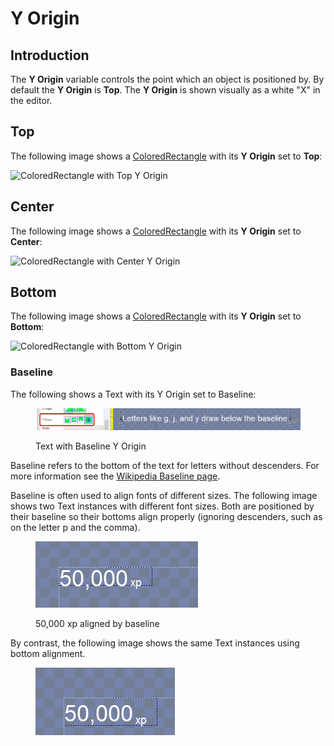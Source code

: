 # Y Origin

## Introduction

The **Y Origin** variable controls the point which an object is positioned by. By default the **Y Origin** is **Top**. The **Y Origin** is shown visually as a white "X" in the editor.

## Top

The following image shows a [ColoredRectangle](https://github.com/vchelaru/Gum/tree/8c293a405185cca0e819b810220de684b436daf9/docs/Gum%20Elements/General%20Properties/ColoredRectangle/README.md) with its **Y Origin** set to **Top**:

![ColoredRectangle with Top Y Origin](<../../.gitbook/assets/25\_19 38 16.png>)

## Center

The following image shows a [ColoredRectangle](https://github.com/vchelaru/Gum/tree/8c293a405185cca0e819b810220de684b436daf9/docs/Gum%20Elements/General%20Properties/ColoredRectangle/README.md) with its **Y Origin** set to **Center**:

![ColoredRectangle with Center Y Origin](<../../.gitbook/assets/25\_19 39 18.png>)

## Bottom

The following image shows a [ColoredRectangle](https://github.com/vchelaru/Gum/tree/8c293a405185cca0e819b810220de684b436daf9/docs/Gum%20Elements/General%20Properties/ColoredRectangle/README.md) with its **Y Origin** set to **Bottom**:

![ColoredRectangle with Bottom Y Origin](<../../.gitbook/assets/25\_19 39 56.png>)

### Baseline

The following shows a Text with its Y Origin set to Baseline:

<figure><img src="../../.gitbook/assets/25_19 42 32.png" alt=""><figcaption><p>Text with Baseline Y Origin</p></figcaption></figure>

Baseline refers to the bottom of the text for letters without descenders. For more information see the [Wikipedia Baseline page](https://en.wikipedia.org/wiki/Baseline\_\(typography\)).

Baseline is often used to align fonts of different sizes. The following image shows two Text instances with different font sizes. Both are positioned by their baseline so their bottoms align properly (ignoring descenders, such as on the letter p and the comma).

<figure><img src="../../.gitbook/assets/image (2) (1) (1) (1) (1) (1) (1) (1) (1) (1) (1) (1) (1) (1).png" alt=""><figcaption><p>50,000 xp aligned by baseline</p></figcaption></figure>

By contrast, the following image shows the same Text instances using bottom alignment.&#x20;

<figure><img src="../../.gitbook/assets/image (31).png" alt=""><figcaption></figcaption></figure>
